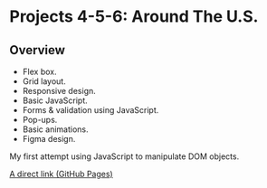 # Projects 4-5-6: Around The U.S.

## Overview

* Flex box.
* Grid layout.
* Responsive design.
* Basic JavaScript.
* Forms & validation using JavaScript.
* Pop-ups.
* Basic animations.
* Figma design.

My first attempt using JavaScript to manipulate DOM objects.

[A direct link (GitHub Pages)](https://mrseif123.github.io/Web-Project-4-5-6)
